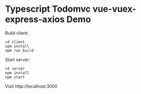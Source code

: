 Typescript Todomvc vue-vuex-express-axios Demo
==============================================

Build client:

```
cd client
npm install
npm run build
```

Start server:

```
cd server
npm install
npm start
```

Visit http://localhost:3000
